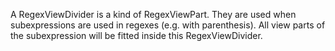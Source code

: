 A RegexViewDivider is a kind of RegexViewPart. They are used when subexpressions are used in regexes (e.g. with parenthesis). All view parts of the subexpression will be fitted inside this RegexViewDivider.